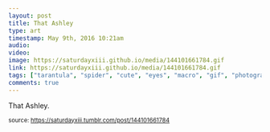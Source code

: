 ```yaml
---
layout: post
title: That Ashley
type: art
timestamp: May 9th, 2016 10:21am
audio: 
video: 
image: https://saturdayxiii.github.io/media/144101661784.gif
link: https://saturdayxiii.github.io/media/144101661784.gif
tags: ["tarantula", "spider", "cute", "eyes", "macro", "gif", "photography", "art"]
comments: true
---
```


That Ashley.
 
  
<small>source: https://saturdayxiii.tumblr.com/post/144101661784</small>